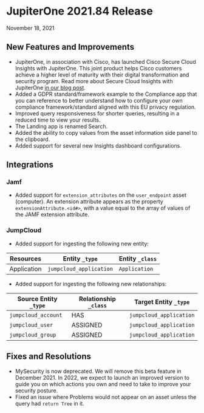
# JupiterOne 2021.84 Release

November 18, 2021

## New Features and Improvements

- JupiterOne, in association with Cisco, has launched Cisco Secure Cloud 
  Insights with JupiterOne. This joint product helps Cisco customers achieve 
  a higher level of maturity with their digital transformation and security 
  program. Read more about Secure Cloud Insights with JupiterOne 
  [in our blog post](https://try.jupiterone.com/blog/cisco-jupiterone-partnership-beyond-traditional-cloud-securityttps://try.jupiterone.com/blog/cisco-jupiterone-partnership-beyond-traditional-cloud-security).
- Added a GDPR standard/framework example to the Compliance app that you
  can reference to better understand how to configure your own compliance 
  framework/standard aligned with this EU privacy regulation.
- Improved query responsiveness for shorter queries, resulting in a reduced
  time to view your results. 
- The Landing app is renamed Search.
- Added the ability to copy values from the asset information side panel to the clipboard.
- Added support for several new Insights dashboard configurations.

## Integrations

### Jamf

- Added support for `extension_attributes` on the  `user_endpoint` 
  asset (computer). An extension attribute appears as the property 
  `extensionAttribute.<id#>`, with a value equal to the array of 
  values of the JAMF extension attribute.

### JumpCloud

- Added support for ingesting the following new entity:

| Resources   | Entity `_type`          | Entity `_class` |
| ----------- | ----------------------- | --------------- |
| Application | `jumpcloud_application` | `Application`   |

- Added support for ingesting the following new relationships:

| Source Entity `_type` | Relationship `_class` | Target Entity `_type`  |
| --------------------- | --------------------- | ------------- |
| `jumpcloud_account`   | HAS               | `jumpcloud_application` |
| `jumpcloud_user`      | ASSIGNED          | `jumpcloud_application` |
| `jumpcloud_group`     | ASSIGNED          | `jumpcloud_application` |

## Fixes and Resolutions

- MySecurity is now deprecated. We will remove this beta feature 
  in December 2021. In 2022, we expect to launch an improved version to guide
  you on which actions you own and need to take to improve your security posture.
- Fixed an issue where Problems would not appear on an asset unless the query 
  had `return Tree` in it.